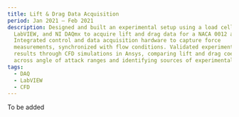 ```yaml
---
title: Lift & Drag Data Acquisition
period: Jan 2021 – Feb 2021
description: Designed and built an experimental setup using a load cell,
  LabVIEW, and NI DAQmx to acquire lift and drag data for a NACA 0012 airfoil.
  Integrated control and data acquisition hardware to capture force
  measurements, synchronized with flow conditions. Validated experimental
  results through CFD simulations in Ansys, comparing lift and drag coefficients
  across angle of attack ranges and identifying sources of experimental error.
tags:
  - DAQ
  - LabVIEW
  - CFD
---
```

T﻿o be added